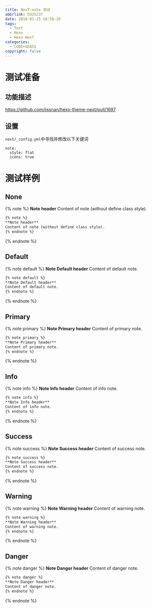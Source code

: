 ```yaml
---
title: NexT-note 测试
abbrlink: 5d25237
date: 2018-01-15 18:58:20
tags:
  - Test
  - Hexo
  - Hexo-NexT
categories:
  - CODE➤GEASS
copyright: false
---
```


# 测试准备

## 功能描述

https://github.com/iissnan/hexo-theme-next/pull/1697

## 设置

`next/_config.yml`中寻找并修改以下关键词

```
note:
  style: flat
  icons: true
```

# 测试样例

## None

{% note %}
**Note header**
Content of note (without define class style).
```md
{% note %}
**Note header**
Content of note (without define class style).
{% endnote %}
```
{% endnote %}

## Default

{% note default %}
**Note Default header**
Content of default note.
```md
{% note default %}
**Note Default header**
Content of default note.
{% endnote %}
```
{% endnote %}

## Primary

{% note primary %}
**Note Primary header**
Content of primary note.
```md
{% note primary %}
**Note Primary header**
Content of primary note.
{% endnote %}
```
{% endnote %}

## Info

{% note info %}
**Note Info header**
Content of info note.
```md
{% note info %}
**Note Info header**
Content of info note.
{% endnote %}
```
{% endnote %}

## Success

{% note success %}
**Note Success header**
Content of success note.
```md
{% note success %}
**Note Success header**
Content of success note.
{% endnote %}
```
{% endnote %}

## Warning

{% note warning %}
**Note Warning header**
Content of warning note.
```md
{% note warning %}
**Note Warning header**
Content of warning note.
{% endnote %}
```
{% endnote %}

## Danger

{% note danger %}
**Note Danger header**
Content of danger note.
```md
{% note danger %}
**Note Danger header**
Content of danger note.
{% endnote %}
```
{% endnote %}